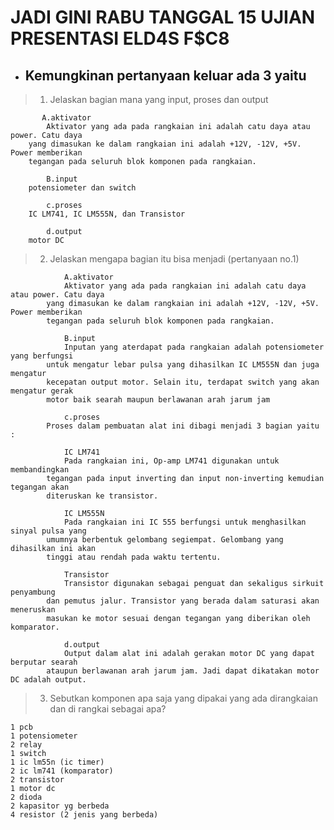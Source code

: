 # JADI GINI RABU TANGGAL 15 UJIAN PRESENTASI ELD4S  F$C8

- ## Kemungkinan pertanyaan keluar ada 3 yaitu

 > 1. Jelaskan bagian mana yang input, proses dan output

           A.aktivator
            Aktivator yang ada pada rangkaian ini adalah catu daya atau power. Catu daya
        yang dimasukan ke dalam rangkaian ini adalah +12V, -12V, +5V. Power memberikan
        tegangan pada seluruh blok komponen pada rangkaian.

            B.input
        potensiometer dan switch

            c.proses
        IC LM741, IC LM555N, dan Transistor

            d.output
        motor DC


 > 2. Jelaskan mengapa bagian itu bisa menjadi (pertanyaan no.1)


                A.aktivator
                Aktivator yang ada pada rangkaian ini adalah catu daya atau power. Catu daya
            yang dimasukan ke dalam rangkaian ini adalah +12V, -12V, +5V. Power memberikan
            tegangan pada seluruh blok komponen pada rangkaian.

                B.input
                Inputan yang aterdapat pada rangkaian adalah potensiometer yang berfungsi
            untuk mengatur lebar pulsa yang dihasilkan IC LM555N dan juga mengatur
            kecepatan output motor. Selain itu, terdapat switch yang akan mengatur gerak
            motor baik searah maupun berlawanan arah jarum jam

                c.proses
            Proses dalam pembuatan alat ini dibagi menjadi 3 bagian yaitu :

                IC LM741
                Pada rangkaian ini, Op-amp LM741 digunakan untuk membandingkan
            tegangan pada input inverting dan input non-inverting kemudian tegangan akan
            diteruskan ke transistor.

                IC LM555N
                Pada rangkaian ini IC 555 berfungsi untuk menghasilkan sinyal pulsa yang
            umumnya berbentuk gelombang segiempat. Gelombang yang dihasilkan ini akan
            tinggi atau rendah pada waktu tertentu.

                Transistor
                Transistor digunakan sebagai penguat dan sekaligus sirkuit penyambung
            dan pemutus jalur. Transistor yang berada dalam saturasi akan meneruskan
            masukan ke motor sesuai dengan tegangan yang diberikan oleh komparator.

                d.output
                Output dalam alat ini adalah gerakan motor DC yang dapat berputar searah
            ataupun berlawanan arah jarum jam. Jadi dapat dikatakan motor DC adalah output.

 > 3. Sebutkan komponen apa saja yang dipakai yang ada dirangkaian dan di rangkai sebagai apa?

    1 pcb
    1 potensiometer
    2 relay
    1 switch
    1 ic lm55n (ic timer)
    2 ic lm741 (komparator)
    2 transistor
    1 motor dc
    2 dioda
    2 kapasitor yg berbeda
    4 resistor (2 jenis yang berbeda)

